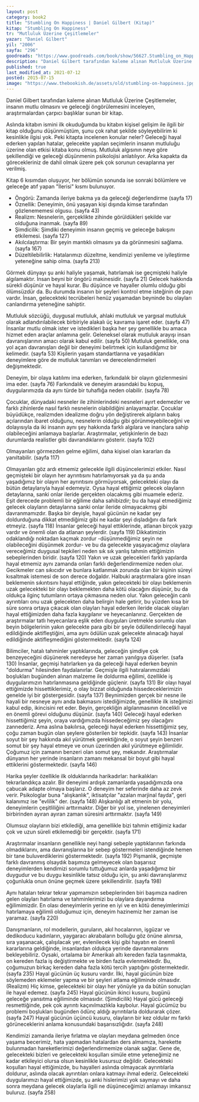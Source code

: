 ```yaml
---
layout: post  
category: book2  
title: "Stumbling On Happiness | Daniel Gilbert (Kitap)"  
kitap: "Stumbling On Happiness"  
tr: "Mutluluk Üzerine Çeşitlemeler"  
yazar: "Daniel Gilbert"  
yil: "2006"  
sayfa: "296"  
goodreads: "https://www.goodreads.com/book/show/56627.Stumbling_on_Happiness"
description: "Daniel Gilbert tarafından kaleme alınan Mutluluk Üzerine Çeşitlemeler, insanın mutlu olmasını ve geleceği öngörülemesini inceleyen, araştırmalardan çarpıcı başlıklar sunan bir kitap. "
published: true
last_modified_at: 2021-07-12
posted: 2015-07-15
image: "https://www.thebookish.de/assets/old/stumbling-on-happiness.jpg"
---
```


Daniel Gilbert tarafından kaleme alınan Mutluluk Üzerine Çeşitlemeler, insanın mutlu olmasını ve geleceği öngörülemesini inceleyen, araştırmalardan çarpıcı başlıklar sunan bir kitap. 
  
Aslında kitabın ismini ilk okuduğumda bu kitabın kişisel gelişim ile ilgili bir kitap olduğunu düşünmüştüm, şunu çok rahat şekilde söyleyebilirim ki kesinlikle ilgisi yok. Peki kitapta incelenen konular neler? Geleceği hayal ederken yapılan hatalar, gelecekte yapılan seçimlerin insanın mutluluğu üzerine olan etkisi kitaba konu olmuş. Mutluluk algısının neye göre şekillendiği ve geleceği düşünmenin psikolojisi anlatılıyor. Arka kapakta da görecekleriniz de dahil olmak üzere pek çok sorunun cevaplarına yer verilmiş.

Kitap 6 kısımdan oluşuyor, her bölümün sonunda ise sonraki bölümlere ve geleceğe atıf yapan "İlerisi" kısmı bulunuyor.  

-   Öngörü: Zamanda ileriye bakma ya da geleceği değerlendirme (sayfa 17)
-   Öznellik: Deneyimin, önü yaşayan kişi dışında kimse tarafından gözlenememesi olgusu. (sayfa 43)
-   Realizm: Nesnelerin, gerçeklikte zihinde görüldükleri şekilde var olduğuna inanmak. (sayfa 89)
-   Şimdicilik: Şimdiki deneyimin insanın geçmiş ve geleceğe bakışını etkilemesi. (sayfa 127)
-   Akılcılaştırma: Bir şeyin mantıklı olmasını ya da görünmesini sağlama. (sayfa 167)
-   Düzeltilebilirlik: Hatalarımızı düzeltme, kendimizi yenileme ve iyileştirme yeteneğine sahip olma. (sayfa 213)

Görmek dünyayı şu anki haliyle yaşamak, hatırlamak ise geçmişteki haliyle algılamaktır. İnsan beyni bir öngörü makinesidir. (sayfa 21) Gelecek hakkında sürekli düşünür ve hayal kurar. Bu düşünce ve hayaller olumlu olduğu gibi ölümsüzdür da. Bu durumda insanın bir şeyleri kontrol etme isteğinin de payı vardır. İnsan, gelecekteki tecrübeleri henüz yaşamadan beyninde bu olayları canlandırma yeteneğine sahiptir.  
  
Mutluluk sözcüğü, duygusal mutluluk, ahlaki mutluluk ve yargısal mutluluk olarak adlandırılabilecek birbiriyle alakalı üç kavrama işaret eder. (sayfa 47) İnsanlar mutlu olmak ister ve istedikleri başka her şey genellikle bu amaca hizmet eden araçlar anlamına gelir. Geleneksel olarak mutluluk arayışı insan davranışlarının amacı olarak kabul edilir. (sayfa 50) Mutluluk genellikle, ona yol açan davranışları değil bir deneyimi belirtmek için kullandığımız bir kelimedir. (sayfa 53) Kişilerin yaşam standartlarına ve yaşadıkları deneyimlere göre de mutluluk tanımları ve derecelendirmeleri değişmektedir.  
  
Deneyim, bir olaya katılımı ima ederken, farkındalık bir olayın gözlenmesini ima eder. (sayfa 76) Farkındalık ve deneyim arasındaki bu kopuş, duygularımızda da aynı türde bir tuhaflığa neden olabilir. (sayfa 78)  
  
Çocuklar, dünyadaki nesneler ile zihinlerindeki nesneleri ayırt edemezler ve farklı zihinlerde nasıl farklı nesnelerin olabildiğini anlayamazlar. Çocuklar büyüdükçe, realizmden idealizme doğru yön değiştirerek algıların bakış açılarından ibaret olduğunu, nesnelerin olduğu gibi görünmeyebileceğini ve dolayısıyla da iki insanın aynı şey hakkında farklı algılara ve inançlara sahip olabileceğini anlamaya başlarlar. Araştırmalar, yetişkinlerin de bazı durumlarda realistler gibi davrandıklarını gösterir. (sayfa 102)  
  
Olmayanları görmezden gelme eğilimi, daha kişisel olan kararları da yanıltabilir. (sayfa 117)  
  
Olmayanları göz ardı etmemiz gelecekle ilgili düşüncelerimizi etkiler. Nasıl geçmişteki bir olayın her ayrıntısını hatırlamıyorsak ya da şu anda yaşadığımız bir olayın her ayrıntısını görmüyorsak, gelecekteki olayı da bütün detaylarıyla hayal edemeyiz. Oysa hayal ettiğimiz gelecek olayların detaylarına, sanki onlar ileride gerçekten olacakmış gibi muamele ederiz. Eşit derecede problemli bir eğilime daha sahibizdir; bu da hayal etmediğimiz gelecek olayların detaylarına sanki onlar ileride olmayacakmış gibi davranmamızdır. Başka bir deyişle, hayal gücünün ne kadar şey doldurduğuna dikkat etmediğimiz gibi ne kadar şeyi dışladığını da fark etmeyiz. (sayfa 118) İnsanlar geleceği hayal ettiklerinde, atlanan birçok yazgı vardır ve önemli olan da atlanan şeylerdir. (sayfa 119) Dikkatimizin odaklandığı noktadan kaçmak zordur -düşünmediğimiz şeyin ne olabileceğini düşünmek zordur- ve bu da gelecekte yaşayacağımız olaylara vereceğimiz duygusal tepkileri neden sık sık yanlış tahmin ettiğimizin sebeplerinden biridir. (sayfa 120) Yakın ve uzak gelecekleri farklı yapılarda hayal etmemiz aynı zamanda onları farklı değerlendirmemize neden olur. Gecikmeler can sıkıcıdır ve bunlara katlanmak zorunda olan bir kişinin süreyi kısaltmak istemesi de son derece doğaldır. Halbuki araştırmalara göre insan beklemenin sıkıntısını hayal ettiğinde, yakın gelecekteki bir olayı beklemenin uzak gelecekteki bir olayı beklemekten daha kötü olacağını düşünür, bu da oldukça ilginç tutumların ortaya çıkmasına neden olur. Yakın geleceğin canlı ayrıntıları onu uzak gelecekten daha belirgin hale getirir, bu yüzden kısa bir süre sonra ortaya çıkacak olan olayları hayal ederken ileride olacak olayları hayal ettiğimizden daha fazla kaygılanır ve heyecanlanırız. Gerçekten de araştırmalar tatlı heyecanlara eşlik eden duyguları üretmekle sorumlu olan beyin bölgelerinin yakın gelecekte para gibi bir şeyle ödüllendirileceği hayal edildiğinde aktifleştiğini, ama aynı ödülün uzak gelecekte alınacağı hayal edildiğinde aktifleşmediğini göstermektedir. (sayfa 124)  
  
Bilimciler, hatalı tahminler yaptıklarında, geleceğin şimdiye çok benzeyeceğini düşünerek neredeyse her zaman yanılgıya düşerler. (safa 130) İnsanlar, geçmişi hatırlarken ya da geleceği hayal ederken beynin "doldurma" hilesinden faydalanırlar. Geçmişle ilgili hatıralarımızdaki boşlukları bugünden alınan malzeme ile doldurma eğilimi, özellikle iş duygularımızın hatırlanmasına geldiğinde güçlenir. (sayfa 131) Bir olayı hayal ettiğimizde hissettiklerimiz, o olay bizzat olduğunda hissedeceklerimizin genelde iyi bir göstergesidir. (sayfa 137) Beynimizden gerçek bir nesne ile hayali bir nesneye aynı anda bakmasını istediğimizde, genellikle ilk isteğimizi kabul edip, ikincisini ret eder. Beyin, gerçekliğin algılanmasının öncelikli ve en önemli görevi olduğunu düşünür. (sayfa 140) Geleceği hayal ederken hissettiğimiz şeyin, oraya vardığımızda hissedeceğimiz şey olacağını zannederiz. Ama aslına bakılırsa, geleceği hayal ederken hissettiğimiz şey, çoğu zaman bugün olan şeylere gösterilen bir tepkidir. (sayfa 143) İnsanlar soyut bir şey hakkında akıl yürütmek gerektiğinde, o soyut şeyin benzeri somut bir şey hayal etmeye ve onun üzerinden akıl yürütmeye eğilimlidir. Çoğumuz için zamanın benzeri olan somut şey, mekandır. Araştırmalar dünyanın her yerinde insanların zamanı mekansal bir boyut gibi hayal ettiklerini göstermektedir. (sayfa 146)  
  
Harika şeyler özellikle ilk olduklarında harikadırlar: harikalıkları tekrarlandıkça azalır. Bir deneyimi ardışık zamanlarda yaşadığımızda ona çabucak adapte olmaya başlarız. O deneyim her seferinde daha az zevk verir. Psikologlar buna "alışkanlık", iktisatçılar "azalan marjinal fayda", geri kalanımız ise "evlilik" der. (sayfa 148) Alışkanlığı alt etmenin bir yolu, deneyimlerin çeşitliliğini arttırmaktır. Diğer bir yol ise, yinelenen deneyimleri birbirinden ayıran ayıran zaman süresini arttırmaktır. (sayfa 149)  
  
Olumsuz olayların bizi etkilediği, ama genellikle bizi tahmin ettiğimiz kadar çok ve uzun süreli etkilemediği bir gerçektir. (sayfa 171)  
  
Araştırmalar insanların genellikle neyi hangi sebeple yaptıklarının farkında olmadıklarını, ama davranışlarına bir sebep göstermeleri istendiğinde hemen bir tane buluverdiklerini göstermektedir. (sayfa 192) Pişmanlık, geçmişte farklı davranmış olsaydık başımıza gelmeyecek olan başarısız deneyimlerden kendimizi sorumlu tuttuğumuz anlarda yaşadığımız bir duygudur ve bu duygu kesinlikle tatsız olduğu için, şu anki davranışlarımız çoğunlukla onun önüne geçmek üzere şekillendirilir. (sayfa 198)  
  
Aynı hataları tekrar tekrar yapmamızın sebeplerinden biri başımıza nadiren gelen olayları hatırlama ve tahminlerimizi bu olaylara dayandırma eğilimimizdir. En olası deneyimlerin yerine en iyi ve en kötü deneyimlerimizi hatırlamaya eğilimli olduğumuz için, deneyim hazinemiz her zaman ise yaramaz. (sayfa 220)  
  
Danışmanların, rol modellerin, guruların, akıl hocalarının, işgüzar ve dedikoducu kadınların, yaygaracı akrabaların bolluğu göz önüne alınırsa, sıra yaşanacak, çalışılacak yer, evlenilecek kişi gibi hayatın en önemli kararlarına geldiğinde, insanlardan oldukça yerinde davranmalarını bekleyebiliriz. Oysaki, ortalama bir Amerikalı altı kereden fazla taşınmakta, on kereden fazla iş değiştirmekte ve birden fazla evlenmektedir. Bu, çoğumuzun birkaç kereden daha fazla kötü tercih yaptığını göstermektedir. (sayfa 235) Hayal gücünün üç kusuru vardır. İlki, hayal gücünün bize söylemeden eklemeler yapma ve bir şeyleri atlama eğiliminde olmasıdır. (Realizm) Hiç kimse, gelecekteki bir olayı her yönüyle ya da bütün sonuçları ile hayal edemez. (sayfa 245) Hayal gücünün ikinci kusuru, bugünü geleceğe yansıtma eğiliminde olmasıdır. (Şimdicilik) Hayal gücü geleceği resmettiğinde, pek çok ayrıntı kaçınılmazlıkla kaybolur. Hayal gücümüz bu problemi boşlukları bugünden ödünç aldığı ayrıntılarla doldurarak çözer. (sayfa 247) Hayal gücünün üçüncü kusuru, olayların bir kez oldular mı farklı görüneceklerini anlama konusundaki başarısızlığıdır. (sayfa 248)  
  
Kendimizi zamanda ileriye fırlatma ve olayları meydana gelmeden önce yaşama becerimiz, hata yapmadan hatalardan ders almamıza, harekette bulunmadan hareketlerimizi değerlendirmemize olanak sağlar. Gene de, gelecekteki bizleri ve gelecekteki koşulları simüle etme yeteneğimiz ne kadar etkileyici olursa olsun kesinlikle kusursuz değildir. Gelecekteki koşulları hayal ettiğimizde, bu hayalleri aslında olmayacak ayrıntılarla doldurur, aslında olacak ayrıntıları onlara katmayı ihmal ederiz. Gelecekteki duygularımızı hayal ettiğimizde, şu anki hislerimizi yok saymayı ve daha sonra meydana gelecek olaylarla ilgili ne düşüneceğimizi anlamayı imkansız buluruz. (sayfa 258)  
